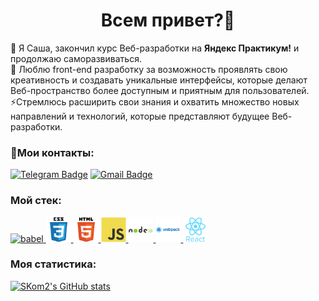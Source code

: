
<h1 align="center">Всем привет?👋</h1>

🌱 Я Саша, закончил курс Веб-разработки на **Яндекс Практикум!** и продолжаю саморазвиваться.  
🔭 Люблю front-end разработку за возможность проявлять свою креативность и создавать уникальные интерфейсы, которые делают Веб-пространство более доступным и приятным для пользователей.
 ⚡Стремлюсь расширить свои знания и охватить множество новых направлений и технологий, которые представляют будущее Веб-разработки. 

<h3 align="left">💬Мои контакты:</h3>

[![Telegram Badge](https://img.shields.io/badge/-KomolkinAleks-blue?style=flat&logo=Telegram&logoColor=white)](https://t.me/AleksandrSpark) 
[![Gmail Badge](https://img.shields.io/badge/-Gmail-red?style=flat&logo=Gmail&logoColor=white)](mailto:san4es.kom@gmail.com)

<h3 align="left">Мой стек:</h3>
<p align="left"> <a href="https://babeljs.io/" target="_blank" rel="noreferrer"> <img src="https://www.vectorlogo.zone/logos/babeljs/babeljs-icon.svg" alt="babel" width="40" height="40"/> </a> <a href="https://www.w3schools.com/css/" target="_blank" rel="noreferrer"> <img src="https://raw.githubusercontent.com/devicons/devicon/master/icons/css3/css3-original-wordmark.svg" alt="css3" width="40" height="40"/> </a> <a href="https://www.w3.org/html/" target="_blank" rel="noreferrer"> <img src="https://raw.githubusercontent.com/devicons/devicon/master/icons/html5/html5-original-wordmark.svg" alt="html5" width="40" height="40"/> </a> <a href="https://developer.mozilla.org/en-US/docs/Web/JavaScript" target="_blank" rel="noreferrer"> <img src="https://raw.githubusercontent.com/devicons/devicon/master/icons/javascript/javascript-original.svg" alt="javascript" width="40" height="40"/> </a> <a href="https://nodejs.org" target="_blank" rel="noreferrer"> <img src="https://raw.githubusercontent.com/devicons/devicon/master/icons/nodejs/nodejs-original-wordmark.svg" alt="nodejs" width="40" height="40"/> </a> <a href="https://webpack.js.org" target="_blank" rel="noreferrer"> <img src="https://raw.githubusercontent.com/devicons/devicon/d00d0969292a6569d45b06d3f350f463a0107b0d/icons/webpack/webpack-original-wordmark.svg" alt="webpack" width="40" height="40"/> </a> <a href="https://reactjs.org/" target="_blank" rel="noreferrer"> <img src="https://raw.githubusercontent.com/devicons/devicon/master/icons/react/react-original-wordmark.svg" alt="react" width="40" height="40"/></a></p>




<h3 align="left">Моя статистика:</h3>

<a href="http://www.github.com/SKom2"><img src="https://github-readme-stats.vercel.app/api?username=SKom2&show_icons=true&hide=&count_private=true&title_color=0891b2&text_color=ffffff&icon_color=0891b2&bg_color=1c1917&hide_border=true&show_icons=true" alt="SKom2's GitHub stats" /></a>


